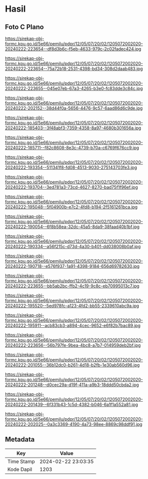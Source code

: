 # Hasil

## Foto C Plano

https://sirekap-obj-formc.kpu.go.id/5e66/pemilu/pdpr/12/05/07/20/02/1205072002020-20240222-223654--df8d3b6c-f5eb-4633-979c-2c02fadec424.jpg

https://sirekap-obj-formc.kpu.go.id/5e66/pemilu/pdpr/12/05/07/20/02/1205072002020-20240222-223654--75a72b18-2531-4398-bd34-308d2daab483.jpg

https://sirekap-obj-formc.kpu.go.id/5e66/pemilu/pdpr/12/05/07/20/02/1205072002020-20240222-223655--045e07eb-67a3-4265-b3e0-fc83dde3c84c.jpg

https://sirekap-obj-formc.kpu.go.id/5e66/pemilu/pdpr/12/05/07/20/02/1205072002020-20240222-202152--38d44f0a-5656-4476-9c57-6aad86d6c9de.jpg

https://sirekap-obj-formc.kpu.go.id/5e66/pemilu/pdpr/12/05/07/20/02/1205072002020-20240222-185403--3f48abf3-7359-4358-8a97-4680b301656a.jpg

https://sirekap-obj-formc.kpu.go.id/5e66/pemilu/pdpr/12/05/07/20/02/1205072002020-20240222-185711--f82c8608-8e3c-4739-b70a-c6769f676cc9.jpg

https://sirekap-obj-formc.kpu.go.id/5e66/pemilu/pdpr/12/05/07/20/02/1205072002020-20240222-193354--511341f8-fd08-4513-9030-275143703fe3.jpg

https://sirekap-obj-formc.kpu.go.id/5e66/pemilu/pdpr/12/05/07/20/02/1205072002020-20240222-193704--3ed781a3-73cd-4627-8270-bad75f1f96ef.jpg

https://sirekap-obj-formc.kpu.go.id/5e66/pemilu/pdpr/12/05/07/20/02/1205072002020-20240222-195048--5f04900b-e7c2-4fd8-b194-2f5161261bca.jpg

https://sirekap-obj-formc.kpu.go.id/5e66/pemilu/pdpr/12/05/07/20/02/1205072002020-20240222-190054--6f8b58ea-32dc-45a5-8da9-38faad40b1bf.jpg

https://sirekap-obj-formc.kpu.go.id/5e66/pemilu/pdpr/12/05/07/20/02/1205072002020-20240222-190334--a56f215c-d73d-4a30-b401-dd038008b0af.jpg

https://sirekap-obj-formc.kpu.go.id/5e66/pemilu/pdpr/12/05/07/20/02/1205072002020-20240222-190718--e576f937-1a91-4398-9184-656d69782630.jpg

https://sirekap-obj-formc.kpu.go.id/5e66/pemilu/pdpr/12/05/07/20/02/1205072002020-20240222-223655--bb5ab2bc-ffb2-4c19-9c8c-eb70995013c7.jpg

https://sirekap-obj-formc.kpu.go.id/5e66/pemilu/pdpr/12/05/07/20/02/1205072002020-20240222-195520--5ed978fc-a123-4fd2-bb55-2339610abc9a.jpg

https://sirekap-obj-formc.kpu.go.id/5e66/pemilu/pdpr/12/05/07/20/02/1205072002020-20240222-195911--acb83cb3-a894-4cec-9652-e6f82b7bac89.jpg

https://sirekap-obj-formc.kpu.go.id/5e66/pemilu/pdpr/12/05/07/20/02/1205072002020-20240222-223656--56b797fe-9bea-4bc8-a7b7-014959deb2bf.jpg

https://sirekap-obj-formc.kpu.go.id/5e66/pemilu/pdpr/12/05/07/20/02/1205072002020-20240222-201055--36b12dc0-b261-4d18-b2fb-1e30ab560d96.jpg

https://sirekap-obj-formc.kpu.go.id/5e66/pemilu/pdpr/12/05/07/20/02/1205072002020-20240222-201248--d0cec29a-d19f-411a-a9b3-18ddd50cbda2.jpg

https://sirekap-obj-formc.kpu.go.id/5e66/pemilu/pdpr/12/05/07/20/02/1205072002020-20240222-201439--6f331b43-1c5d-4382-b046-6a1f1a552a81.jpg

https://sirekap-obj-formc.kpu.go.id/5e66/pemilu/pdpr/12/05/07/20/02/1205072002020-20240222-202025--0a3c3369-4190-4a73-98ee-8869c98ddf91.jpg


## Metadata

| Key        | Value               |
| ---------- | ------------------- |
| Time Stamp | 2024-02-22 23:03:35 |
| Kode Dapil | 1203                |



